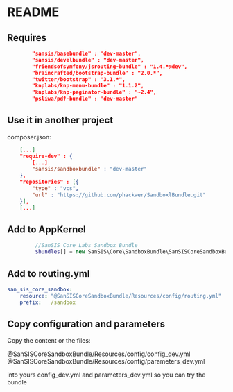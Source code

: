 # README

## Requires

```json
        "sansis/basebundle" : "dev-master",
        "sansis/develbundle" : "dev-master",
        "friendsofsymfony/jsrouting-bundle" : "1.4.*@dev",
        "braincrafted/bootstrap-bundle" : "2.0.*",
        "twitter/bootstrap" : "3.1.*",
        "knplabs/knp-menu-bundle" : "1.1.2",
        "knplabs/knp-paginator-bundle" : "~2.4",
        "psliwa/pdf-bundle" : "dev-master"
```
        
## Use it in another project

composer.json:
```json
    [...]
    "require-dev" : {
        [...]
        "sansis/sandboxbundle" : "dev-master"
    },
    "repositories" : [{
        "type" : "vcs",
        "url" : "https://github.com/phackwer/SandboxlBundle.git"
    }],
    [...]
```

## Add to AppKernel

```php
         //SanSIS Core Labs Sandbox Bundle
         $bundles[] = new SanSIS\Core\SandboxBundle\SanSISCoreSandboxBundle();
```

## Add to routing.yml

```yml
san_sis_core_sandbox:
    resource: "@SanSISCoreSandboxBundle/Resources/config/routing.yml"
    prefix:   /sandbox
```

## Copy configuration and parameters

Copy the content or the files:

@SanSISCoreSandboxBundle/Resources/config/config_dev.yml 
@SanSISCoreSandboxBundle/Resources/config/parameters_dev.yml 

into yours
config_dev.yml and parameters_dev.yml so you can try the bundle